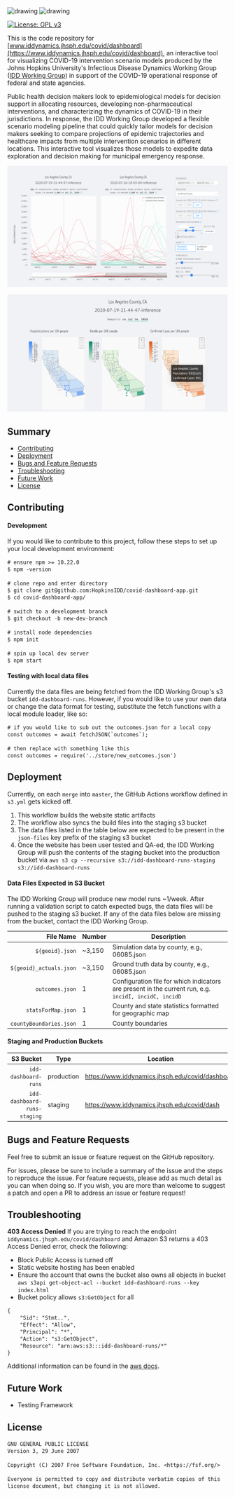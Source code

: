<img src="src/assets/logo.png" alt="drawing" width="140"/>
<img src="src/assets/idd.png" alt="drawing" width="600"/>


[![License: GPL v3](https://img.shields.io/badge/License-GPLv3-blue.svg)](https://www.gnu.org/licenses/gpl-3.0)
 
This is the code repository for [www.iddynamics.jhsph.edu/covid/dashboard](https://www.iddynamics.jhsph.edu/covid/dashboard), an interactive tool for visualizing COVID-19 intervention scenario models produced by the Johns Hopkins University's Infectious Disease Dynamics Working Group ([IDD Working Group](www.iddynamics.jhsph.edu/)) in support of the COVID-19 operational response of federal and state agencies.

Public health decision makers look to epidemiological models for decision support in allocating resources, developing non-pharmaceutical interventions, and characterizing the dynamics of COVID-19 in their jurisdictions. In response, the IDD Working Group developed a flexible scenario modeling pipeline that could quickly tailor models for decision makers seeking to compare projections of epidemic trajectories and healthcare impacts from multiple intervention scenarios in different locations. This interactive tool visualizes those models to expedite data exploration and decision making for municipal emergency response.

![](src/assets/preview.png)

![](src/assets/preview_map.png)

## Summary

- [Contributing](#contributing)
- [Deployment](#deployment)
- [Bugs and Feature Requests](#bugs-and-feature-requests)
- [Troubleshooting](#troubleshooting)
- [Future Work](#future-work)
- [License](#license)

## Contributing

#### Development

If you would like to contribute to this project, follow these steps to set up your local development environment:

```shell
# ensure npm >= 10.22.0
$ npm -version

# clone repo and enter directory
$ git clone git@github.com:HopkinsIDD/covid-dashboard-app.git
$ cd covid-dashboard-app/

# switch to a development branch
$ git checkout -b new-dev-branch

# install node dependencies
$ npm init

# spin up local dev server
$ npm start
```

#### Testing with local data files

Currently the data files are being fetched from the IDD Working Group's s3 bucket `idd-dashboard-runs`. However, if you would like to use your own data or change the data format for testing, substitute the fetch functions with a local module loader, like so:

```shell
# if you would like to sub out the outcomes.json for a local copy
const outcomes = await fetchJSON(`outcomes`);

# then replace with something like this
const outcomes = require('../store/new_outcomes.json') 
```

## Deployment

Currently, on each `merge` into `master`, the GitHub Actions workflow defined in `s3.yml` gets kicked off. 

1. This workflow builds the website static artifacts 
2. The workflow also syncs the build files into the staging s3 bucket
3. The data files listed in the table below are expected to be present in the `json-files` key prefix of the staging s3 bucket
4. Once the website has been user tested and QA-ed, the IDD Working Group will push the contents of the staging bucket into the production bucket via `aws s3 cp --recursive s3://idd-dashboard-runs-staging s3://idd-dashboard-runs`

#### Data Files Expected in S3 Bucket

The IDD Working Group will produce new model runs ~1/week. After running a validation script to catch expected bugs, the data files will be pushed to the staging s3 bucket. If any of the data files below are missing from the bucket, contact the IDD Working Group. 

| File Name               | Number | Description                           |
| -----------------------:| -------| --------------------------------------|
| `${geoid}.json`         | ~3,150 | Simulation data by county, e.g., 06085.json |
| `${geoid}_actuals.json` | ~3,150 | Ground truth data by county, e.g., 06085.json |
| `outcomes.json`         | 1      | Configuration file for which indicators are present in the current run, e.g. `incidI, incidC, incidD` |
| `statsForMap.json`      | 1      | County and state statistics formatted for geographic map |
| `countyBoundaries.json` | 1      | County boundaries |

#### Staging and Production Buckets

| S3 Bucket                     | Type       | Location                           |
| -----------------------------:| -----------| -----------------------------------|
| `idd-dashboard-runs`          | production | https://www.iddynamics.jhsph.edu/covid/dashboard|
| `idd-dashboard-runs-staging`  | staging    | https://www.iddynamics.jhsph.edu/covid/dash|

## Bugs and Feature Requests

Feel free to submit an issue or feature request on the GitHub repository. 

For issues, please be sure to include a summary of the issue and the steps to reproduce the issue. For feature requests, please add as much detail as you can when doing so. If you wish, you are more than welcome to suggest a patch and open a PR to address an issue or feature request! 

## Troubleshooting

**403 Access Denied** 
If you are trying to reach the endpoint `iddynamics.jhsph.edu/covid/dashboard` and Amazon S3 returns a 403 Access Denied error, check the following:
- Block Public Access is turned off
- Static website hosting has been enabled
- Ensure the account that owns the bucket also owns all objects in bucket
```aws s3api get-object-acl --bucket idd-dashboard-runs --key index.html```
- Bucket policy allows `s3:GetObject` for all
```
{
    "Sid": "Stmt..",
    "Effect": "Allow",
    "Principal": "*",
    "Action": "s3:GetObject",
    "Resource": "arn:aws:s3:::idd-dashboard-runs/*"
}
```

Additional information can be found in the [aws docs](https://aws.amazon.com/premiumsupport/knowledge-center/s3-troubleshoot-403/). 

## Future Work
- Testing Framework

## License

```
GNU GENERAL PUBLIC LICENSE
Version 3, 29 June 2007

Copyright (C) 2007 Free Software Foundation, Inc. <https://fsf.org/>

Everyone is permitted to copy and distribute verbatim copies of this license document, but changing it is not allowed.
```